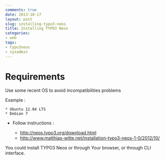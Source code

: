 ```yaml
---
comments: true
date: 2013-10-17
layout: post
slug: installing-typo3-neos
title: Installing TYPO3 Neos
categories:
- web
tags:
- typo3neos
- sysadmin
---
```


# Requirements

Use some recent OS to avoid incompatibilities problems

Example :

	* Ubuntu 12.04 LTS
	* Debian 7

* Follow instructions :

    * http://neos.typo3.org/download.html
    * http://www.matthias-witte.net/installation-typo3-neos-1-0/2012/10/

You could install TYPO3 Neos or through Your browser, or through CLI interface.
